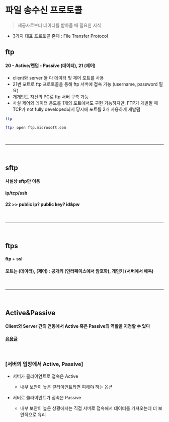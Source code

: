 # 파일 송수신 프로토콜
> 제공자로부터 데이터를 받아올 때 필요한 지식
* 3가지 대표 프로토콜 존재 : File Transfer Protocol

## ftp
#### 20 - Active/랜덤 - Passive (데이터), 21 (제어)
 - client와 server 둘 다 데이터 및 제어 포트를 사용
 - 21번 포트로 ftp 프로토콜을 통해 ftp 서버에 접속 가능 (username, password 필요)
 - 개개인도 자신의 PC로 ftp 서버 구축 가능
 - 사실 제어와 데이터 용도를 1개의 포트에서도 구현 가능하지만, FTP가 개발될 때 TCP가 not fully developed되서 당시에 포트를 2개 사용하게 개발됌

```bash
ftp

ftp> open ftp.microsoft.com
```
<br>
<hr>
<br> 

## sftp
#### 사실상 sftp만 이용
#### ip/tcp/ssh
#### 22 >> public ip? public key? id&pw

<br>
<hr>
<br> 

## ftps
#### ftp + ssl 
#### 포트는 (데이터), (제어) : 공개키 (인터페이스에서 암호화), 개인키 (서버에서 해독)

<br>
<hr>
<br> 

## Active&Passive
#### Client와 Server 간의 연동에서 Active 혹은 Passive의 역할을 지정할 수 있다
#### [유용글](https://security-nanglam.tistory.com/408)

<br>

### [서버의 입장에서 Active, Passive]
* 서버가 클라이언트로 접속은 Active
  * 내부 보안이 높은 클라이언트라면 피해야 하는 옵션

* 서버로 클라이언트가 접속은 Passive
  * 내부 보안이 높은 상황에서는 직접 서버로 접속해서 데이터를 가져오는데 더 보안적으로 유리

